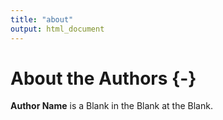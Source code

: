 ```yaml
---
title: "about"
output: html_document
---
```


# About the Authors {-}


**Author Name** is a Blank in the Blank at the Blank.


